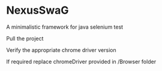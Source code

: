 # NexusSwaG
A minimalistic framework for java selenium test

Pull the project 

Verify the appropriate chrome driver version

If required replace chromeDriver provided in /Browser folder 
